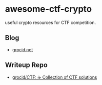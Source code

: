 # awesome-ctf-crypto
useful crypto resources for CTF competition.

## Blog

+ [grocid.net](https://grocid.net/)

## Writeup Repo

+ [grocid/CTF: ☕️ Collection of CTF solutions](https://github.com/grocid/CTF)
